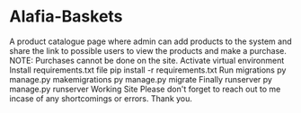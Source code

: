 # Alafia-Baskets
A product catalogue page where admin can add products to the system and share the link to possible users to view the products and make a purchase. NOTE: Purchases cannot be done on the site.
Activate virtual environment
Install requirements.txt file
pip install -r requirements.txt
Run migrations
py manage.py makemigrations
py manage.py migrate
Finally runserver
py manage.py runserver
Working Site
Please don't forget to reach out to me incase of any shortcomings or errors.
Thank you.
